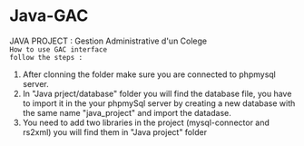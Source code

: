 # Java-GAC  

JAVA PROJECT : Gestion Administrative d'un Colege  
`How to use GAC interface`  
`follow the steps :`  

1. After clonning the folder make sure you are connected to phpmysql server.  
2. In "Java prject/database" folder you will find the database file, you have to import it in the your phpmySql server
by creating a new database with the same name "java_project" and import the datadase.  
3. You need to add two libraries in the project (mysql-connector and rs2xml) you will find them in "Java project" folder

